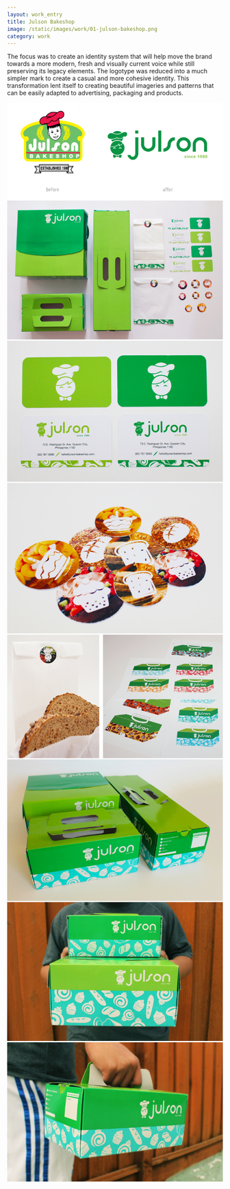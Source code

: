 ```yaml
---
layout: work_entry
title: Julson Bakeshop
image: /static/images/work/01-julson-bakeshop.png
category: work
---
```


The focus was to create an identity system that will help move the brand towards
a more modern, fresh and visually current voice while still preserving its legacy elements. The logotype was reduced into a much simpler mark to create a casual and more cohesive identity. This transformation lent itself to creating beautiful imageries and patterns that can be easily adapted to advertising, packaging and products.

![placeholder](/static/images/work/julson/julson-bakeshop-1.jpg "")
![placeholder](/static/images/work/julson/julson-bakeshop-2.jpg "")
![placeholder](/static/images/work/julson/julson-bakeshop-3.jpg "")
![placeholder](/static/images/work/julson/julson-bakeshop-4.jpg "")
![placeholder](/static/images/work/julson/julson-bakeshop-5.jpg "")
![placeholder](/static/images/work/julson/julson-bakeshop-6.jpg "")
![placeholder](/static/images/work/julson/julson-bakeshop-7.jpg "")
![placeholder](/static/images/work/julson/julson-bakeshop-8.jpg "")
